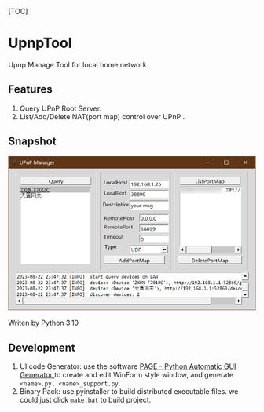 [TOC]


# UpnpTool

Upnp Manage Tool for local home network


## Features

1. Query UPnP Root Server.
2. List/Add/Delete NAT(port map) control over UPnP .


## Snapshot

![ui](./snapshots/Snipaste_UI.png)

Writen by Python 3.10


## Development

1. UI code Generator: use the software [PAGE - Python Automatic GUI Generator ](https://page.sourceforge.net/) to create and edit WinForm style window, and generate `<name>.py, <name>_support.py`.
2. Binary Pack: use pyinstaller to build distributed executable files. we could just click `make.bat` to build project.

